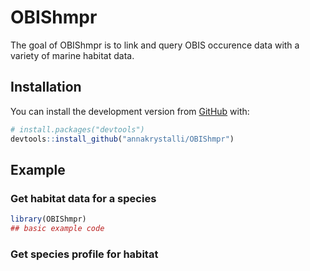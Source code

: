 
<!-- README.md is generated from README.Rmd. Please edit that file -->

# OBIShmpr

<!-- badges: start -->

<!-- badges: end -->

The goal of OBIShmpr is to link and query OBIS occurence data with a
variety of marine habitat
data.

## Installation

<!-- You can install the released version of OBIShmpr from [CRAN](https://CRAN.R-project.org) with: 

``` r
install.packages("OBIShmpr")
```
-->

You can install the development version from
[GitHub](https://github.com/) with:

``` r
# install.packages("devtools")
devtools::install_github("annakrystalli/OBIShmpr")
```

## Example

### Get habitat data for a species

``` r
library(OBIShmpr)
## basic example code
```

### Get species profile for habitat
